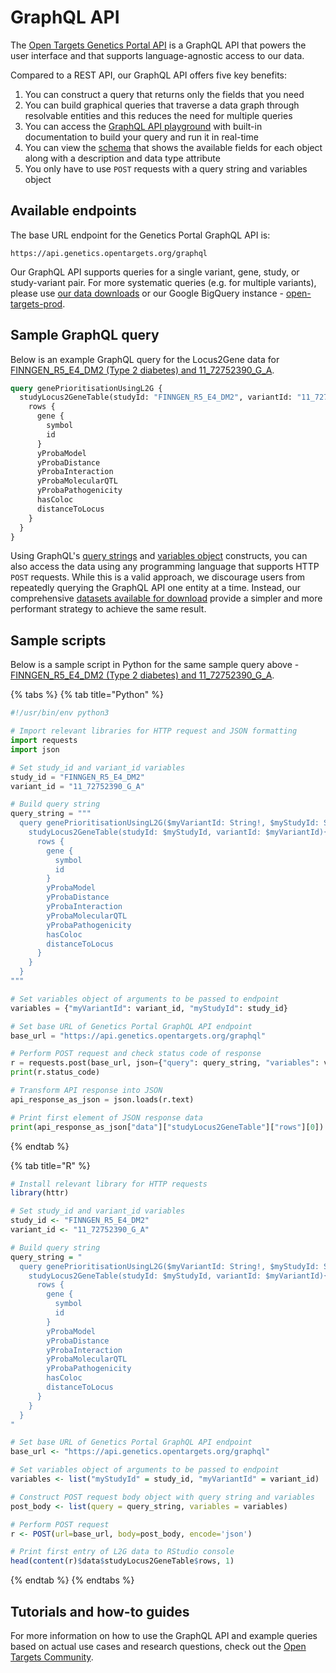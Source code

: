# GraphQL API

The [Open Targets Genetics Portal API](https://api.genetics.opentargets.org/) is a GraphQL API that powers the user interface and that supports language-agnostic access to our data.

Compared to a REST API, our GraphQL API offers five key benefits:

1. You can construct a query that returns only the fields that you need
2. You can build graphical queries that traverse a data graph through resolvable entities and this reduces the need for multiple queries
3. You can access the [GraphQL API playground](https://api.genetics.opentargets.org/graphql/browser) with built-in documentation to build your query and run it in real-time 
4. You can view the [schema](https://api.genetics.opentargets.org/graphql/schema) that shows the available fields for each object along with a description and data type attribute 
5. You only have to use `POST` requests with a query string and variables object

## Available endpoints

The base URL endpoint for the Genetics Portal GraphQL API is:

```
https://api.genetics.opentargets.org/graphql
```

Our GraphQL API supports queries for a single variant, gene, study, or study-variant pair. For more systematic queries \(e.g. for multiple variants\), please use [our data downloads](data-download.md) or our Google BigQuery instance - [open-targets-prod](https://console.cloud.google.com/bigquery?project=open-targets-prod).

## Sample GraphQL query

Below is an example GraphQL query for the Locus2Gene data for [FINNGEN\_R5\_E4\_DM2 \(Type 2 diabetes\) and 11\_72752390\_G\_A](https://genetics.opentargets.org/study-locus/FINNGEN_R5_E4_DM2/11_72752390_G_A).

```graphql
query genePrioritisationUsingL2G {
  studyLocus2GeneTable(studyId: "FINNGEN_R5_E4_DM2", variantId: "11_72752390_G_A") {
    rows {
      gene {
        symbol
        id
      }
      yProbaModel
      yProbaDistance
      yProbaInteraction
      yProbaMolecularQTL
      yProbaPathogenicity
      hasColoc
      distanceToLocus
    }
  }
}
```

Using GraphQL's [query strings](https://graphql.org/learn/queries/) and [variables object](https://graphql.org/graphql-js/passing-arguments/) constructs, you can also access the data using any programming language that supports HTTP `POST` requests. While this is a valid approach, we discourage users from repeatedly querying the GraphQL API one entity at a time. Instead, our comprehensive [datasets available for download](data-download.md) provide a simpler and more performant strategy to achieve the same result.

## Sample scripts

Below is a sample script in Python for the same sample query above -  [FINNGEN\_R5\_E4\_DM2 \(Type 2 diabetes\) and 11\_72752390\_G\_A](https://genetics.opentargets.org/study-locus/FINNGEN_R5_E4_DM2/11_72752390_G_A).

{% tabs %}
{% tab title="Python" %}
```python
#!/usr/bin/env python3

# Import relevant libraries for HTTP request and JSON formatting
import requests
import json

# Set study_id and variant_id variables
study_id = "FINNGEN_R5_E4_DM2"
variant_id = "11_72752390_G_A"

# Build query string
query_string = """
  query genePrioritisationUsingL2G($myVariantId: String!, $myStudyId: String! ){
    studyLocus2GeneTable(studyId: $myStudyId, variantId: $myVariantId){
      rows {
        gene {
          symbol
          id
        }
        yProbaModel
        yProbaDistance
        yProbaInteraction
        yProbaMolecularQTL
        yProbaPathogenicity
        hasColoc
        distanceToLocus
      }
    }
  }
"""

# Set variables object of arguments to be passed to endpoint
variables = {"myVariantId": variant_id, "myStudyId": study_id}

# Set base URL of Genetics Portal GraphQL API endpoint
base_url = "https://api.genetics.opentargets.org/graphql"

# Perform POST request and check status code of response
r = requests.post(base_url, json={"query": query_string, "variables": variables})
print(r.status_code)

# Transform API response into JSON 
api_response_as_json = json.loads(r.text)

# Print first element of JSON response data
print(api_response_as_json["data"]["studyLocus2GeneTable"]["rows"][0])
```
{% endtab %}

{% tab title="R" %}
```r
# Install relevant library for HTTP requests
library(httr)

# Set study_id and variant_id variables
study_id <- "FINNGEN_R5_E4_DM2"
variant_id <- "11_72752390_G_A"

# Build query string
query_string = "
  query genePrioritisationUsingL2G($myVariantId: String!, $myStudyId: String! ){
    studyLocus2GeneTable(studyId: $myStudyId, variantId: $myVariantId){
      rows {
        gene {
          symbol
          id
        }
        yProbaModel
        yProbaDistance
        yProbaInteraction
        yProbaMolecularQTL
        yProbaPathogenicity
        hasColoc
        distanceToLocus
      }
    }
  }
"

# Set base URL of Genetics Portal GraphQL API endpoint
base_url <- "https://api.genetics.opentargets.org/graphql"

# Set variables object of arguments to be passed to endpoint
variables <- list("myStudyId" = study_id, "myVariantId" = variant_id)

# Construct POST request body object with query string and variables
post_body <- list(query = query_string, variables = variables)

# Perform POST request
r <- POST(url=base_url, body=post_body, encode='json')

# Print first entry of L2G data to RStudio console
head(content(r)$data$studyLocus2GeneTable$rows, 1)
```
{% endtab %}
{% endtabs %}

## Tutorials and how-to guides

For more information on how to use the GraphQL API and example queries based on actual use cases and research questions, check out the [Open Targets Community](https://community.opentargets.org/).

